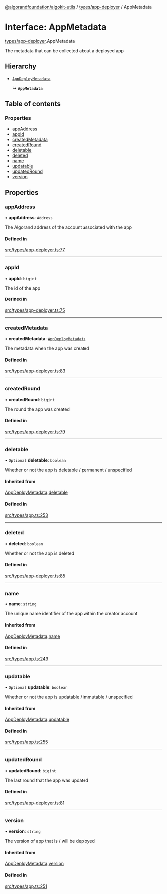 [@algorandfoundation/algokit-utils](../README.md) / [types/app-deployer](../modules/types_app_deployer.md) / AppMetadata

# Interface: AppMetadata

[types/app-deployer](../modules/types_app_deployer.md).AppMetadata

The metadata that can be collected about a deployed app

## Hierarchy

- [`AppDeployMetadata`](types_app.AppDeployMetadata.md)

  ↳ **`AppMetadata`**

## Table of contents

### Properties

- [appAddress](types_app_deployer.AppMetadata.md#appaddress)
- [appId](types_app_deployer.AppMetadata.md#appid)
- [createdMetadata](types_app_deployer.AppMetadata.md#createdmetadata)
- [createdRound](types_app_deployer.AppMetadata.md#createdround)
- [deletable](types_app_deployer.AppMetadata.md#deletable)
- [deleted](types_app_deployer.AppMetadata.md#deleted)
- [name](types_app_deployer.AppMetadata.md#name)
- [updatable](types_app_deployer.AppMetadata.md#updatable)
- [updatedRound](types_app_deployer.AppMetadata.md#updatedround)
- [version](types_app_deployer.AppMetadata.md#version)

## Properties

### appAddress

• **appAddress**: `Address`

The Algorand address of the account associated with the app

#### Defined in

[src/types/app-deployer.ts:77](https://github.com/algorandfoundation/algokit-utils-ts/blob/main/src/types/app-deployer.ts#L77)

___

### appId

• **appId**: `bigint`

The id of the app

#### Defined in

[src/types/app-deployer.ts:75](https://github.com/algorandfoundation/algokit-utils-ts/blob/main/src/types/app-deployer.ts#L75)

___

### createdMetadata

• **createdMetadata**: [`AppDeployMetadata`](types_app.AppDeployMetadata.md)

The metadata when the app was created

#### Defined in

[src/types/app-deployer.ts:83](https://github.com/algorandfoundation/algokit-utils-ts/blob/main/src/types/app-deployer.ts#L83)

___

### createdRound

• **createdRound**: `bigint`

The round the app was created

#### Defined in

[src/types/app-deployer.ts:79](https://github.com/algorandfoundation/algokit-utils-ts/blob/main/src/types/app-deployer.ts#L79)

___

### deletable

• `Optional` **deletable**: `boolean`

Whether or not the app is deletable / permanent / unspecified

#### Inherited from

[AppDeployMetadata](types_app.AppDeployMetadata.md).[deletable](types_app.AppDeployMetadata.md#deletable)

#### Defined in

[src/types/app.ts:253](https://github.com/algorandfoundation/algokit-utils-ts/blob/main/src/types/app.ts#L253)

___

### deleted

• **deleted**: `boolean`

Whether or not the app is deleted

#### Defined in

[src/types/app-deployer.ts:85](https://github.com/algorandfoundation/algokit-utils-ts/blob/main/src/types/app-deployer.ts#L85)

___

### name

• **name**: `string`

The unique name identifier of the app within the creator account

#### Inherited from

[AppDeployMetadata](types_app.AppDeployMetadata.md).[name](types_app.AppDeployMetadata.md#name)

#### Defined in

[src/types/app.ts:249](https://github.com/algorandfoundation/algokit-utils-ts/blob/main/src/types/app.ts#L249)

___

### updatable

• `Optional` **updatable**: `boolean`

Whether or not the app is updatable / immutable / unspecified

#### Inherited from

[AppDeployMetadata](types_app.AppDeployMetadata.md).[updatable](types_app.AppDeployMetadata.md#updatable)

#### Defined in

[src/types/app.ts:255](https://github.com/algorandfoundation/algokit-utils-ts/blob/main/src/types/app.ts#L255)

___

### updatedRound

• **updatedRound**: `bigint`

The last round that the app was updated

#### Defined in

[src/types/app-deployer.ts:81](https://github.com/algorandfoundation/algokit-utils-ts/blob/main/src/types/app-deployer.ts#L81)

___

### version

• **version**: `string`

The version of app that is / will be deployed

#### Inherited from

[AppDeployMetadata](types_app.AppDeployMetadata.md).[version](types_app.AppDeployMetadata.md#version)

#### Defined in

[src/types/app.ts:251](https://github.com/algorandfoundation/algokit-utils-ts/blob/main/src/types/app.ts#L251)
